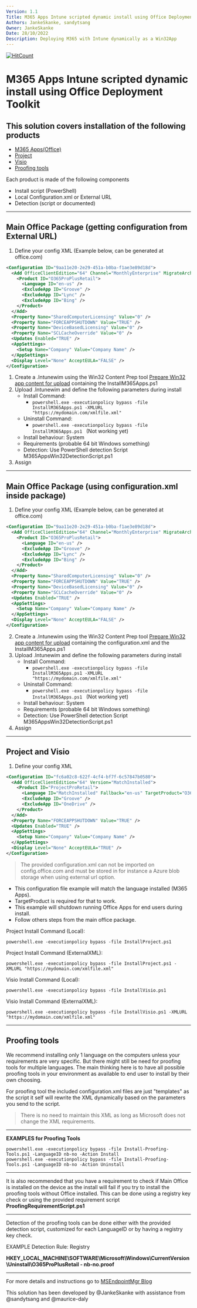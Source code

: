 ```yaml
---
Version: 1.1 
Title: M365 Apps Intune scripted dynamic install using Office Deployment Toolkit
Authors: JankeSkanke, sandytsang
Owner: JankeSkanke
Date: 28/10/2022
Description: Deploying M365 with Intune dynamically as a Win32App
---
```

  [![HitCount](https://hits.dwyl.com/msendpointmgr/m365apps.svg?style=flat)](http://hits.dwyl.com/msendpointmgr/m365apps)

# M365 Apps Intune scripted dynamic install using Office Deployment Toolkit 
## This solution covers installation of the following products 
* [M365 Apps(Office)](#Main-Office-Package)
* [Project](#Project-and-Visio)
* [Visio](#Project-and-Visio)
* [Proofing tools](#Proofing-tools)

Each product is made of the following components 
* Install script (PowerShell)
* Local Configuration.xml or External URL 
* Detection (script or documented)

***    
## Main Office Package (getting configuration from External URL)

1. Define your config XML (Example below, can be generated at office.com)
```xml
<Configuration ID="9aa11e20-2e29-451a-b0ba-f1ae3e89d18d">
  <Add OfficeClientEdition="64" Channel="MonthlyEnterprise" MigrateArch="TRUE">
    <Product ID="O365ProPlusRetail">
      <Language ID="en-us" />
      <ExcludeApp ID="Groove" />
      <ExcludeApp ID="Lync" />
      <ExcludeApp ID="Bing" />
    </Product>
  </Add>
  <Property Name="SharedComputerLicensing" Value="0" />
  <Property Name="FORCEAPPSHUTDOWN" Value="TRUE" />
  <Property Name="DeviceBasedLicensing" Value="0" />
  <Property Name="SCLCacheOverride" Value="0" />
  <Updates Enabled="TRUE" />
  <AppSettings>
    <Setup Name="Company" Value="Company Name" />
  </AppSettings>
  <Display Level="None" AcceptEULA="FALSE" />
</Configuration>
```
1. Create a .Intunewim using the Win32 Content Prep tool [Prepare Win32 app content for upload](https://learn.microsoft.com/en-us/mem/intune/apps/apps-win32-prepare?WT.mc_id=EM-MVP-5002085) containing the InstallM365Apps.ps1 
2. Upload .Intunewim and define the following parameters during install 
    * Install Command: 
      * ```powershell.exe -executionpolicy bypass -file InstallM365Apps.ps1 -XMLURL "https://mydomain.com/xmlfile.xml"```
    * Uninstall Command: 
      * ```powershell.exe -executionpolicy bypass -file InstallM365Apps.ps1 ``` (Not working yet)
    * Install behaviour: System 
    * Requirements (probable 64 bit Windows something)
    * Detection: Use PowerShell detection Script M365AppsWin32DetectionScript.ps1 
  3. Assign 

***
## Main Office Package (using configuration.xml inside package)

1. Define your config XML (Example below, can be generated at office.com)
```xml
<Configuration ID="9aa11e20-2e29-451a-b0ba-f1ae3e89d18d">
  <Add OfficeClientEdition="64" Channel="MonthlyEnterprise" MigrateArch="TRUE">
    <Product ID="O365ProPlusRetail">
      <Language ID="en-us" />
      <ExcludeApp ID="Groove" />
      <ExcludeApp ID="Lync" />
      <ExcludeApp ID="Bing" />
    </Product>
  </Add>
  <Property Name="SharedComputerLicensing" Value="0" />
  <Property Name="FORCEAPPSHUTDOWN" Value="TRUE" />
  <Property Name="DeviceBasedLicensing" Value="0" />
  <Property Name="SCLCacheOverride" Value="0" />
  <Updates Enabled="TRUE" />
  <AppSettings>
    <Setup Name="Company" Value="Company Name" />
  </AppSettings>
  <Display Level="None" AcceptEULA="FALSE" />
</Configuration>
```
2. Create a .Intunewim using the Win32 Content Prep tool [Prepare Win32 app content for upload](https://learn.microsoft.com/en-us/mem/intune/apps/apps-win32-prepare?WT.mc_id=EM-MVP-5002085) containing the configuration.xml and the InstallM365Apps.ps1 
2. Upload .Intunewim and define the following parameters during install 
    * Install Command: 
      * ```powershell.exe -executionpolicy bypass -file InstallM365Apps.ps1 -XMLURL "https://mydomain.com/xmlfile.xml"```
    * Uninstall Command: 
      * ```powershell.exe -executionpolicy bypass -file InstallM365Apps.ps1 ``` (Not working yet)
    * Install behaviour: System 
    * Requirements (probable 64 bit Windows something)
    * Detection: Use PowerShell detection Script M365AppsWin32DetectionScript.ps1 
  3. Assign 

***
## Project and Visio

1. Define your config XML 
```xml
<Configuration ID="fc6a02c8-622f-4cf4-bf7f-6c57847b0580">
  <Add OfficeClientEdition="64" Version="MatchInstalled">
    <Product ID="ProjectProRetail">
      <Language ID="MatchInstalled" Fallback="en-us" TargetProduct="O365ProPlusRetail"/>
      <ExcludeApp ID="Groove" />
      <ExcludeApp ID="OneDrive" />
    </Product>
  </Add>
  <Property Name="FORCEAPPSHUTDOWN" Value="TRUE" />
  <Updates Enabled="TRUE" />
  <AppSettings>
    <Setup Name="Company" Value="Company Name" />
  </AppSettings>
  <Display Level="None" AcceptEULA="TRUE" />
</Configuration>
```
> The provided configuration.xml can not be imported on config.office.com and must be stored in for instance a Azure blob storage when using external url option. 

* This configuration file example will match the language installed (M365 Apps). 
* TargetProduct is required for that to work. 
* This example will shutdown running Office Apps for end users during install. 
* Follow others steps from the main office package. 

Project Install Command (Local):
```  
powershell.exe -executionpolicy bypass -file InstallProject.ps1 
```
Project Install Command (ExternalXML):
```
powershell.exe -executionpolicy bypass -file InstallProject.ps1 -XMLURL "https://mydomain.com/xmlfile.xml"
```

Visio Install Command (Local):

```  
powershell.exe -executionpolicy bypass -file InstallVisio.ps1 
```
Visio Install Command (ExternalXML):
```
powershell.exe -executionpolicy bypass -file InstallVisio.ps1 -XMLURL "https://mydomain.com/xmlfile.xml"
```
***
## Proofing tools

We recommend installing only 1 language on the computers unless your requirements are very specific. But there might still be need for proofing tools for multiple languages. The main thinking here is to have all possible proofing tools in your environment as available to end user to install by their own choosing. 

For proofing tool the included configuration.xml files are just "templates" as the script it self will rewrite the XML dynamically based on the parameters you send to the script. 

>There is no need to maintain this XML as long as Microsoft does not change the XML requirements. 

***
**EXAMPLES for Proofing Tools**
```
powershell.exe -executionpolicy bypass -file Install-Proofing-Tools.ps1 -LanguageID nb-no -Action Install
powershell.exe -executionpolicy bypass -file Install-Proofing-Tools.ps1 -LanguageID nb-no -Action Uninstall
```
***
It is also recommended that you have a requirement to check if Main Office is installed on the device as the install will fail if you try to install the proofing tools without Office installed. 
This can be done using a registry key check or using the provided requirement script 
**ProofingRequirementScript.ps1**
***
Detection of the proofing tools can be done either with the provided detection script, customized for each LanguageID or by having a registry key check. 

EXAMPLE Detection Rule: 
Registry

**HKEY_LOCAL_MACHINE\SOFTWARE\Microsoft\Windows\CurrentVersion\Uninstall\O365ProPlusRetail - nb-no.proof**


***
For more details and instructions go to [MSEndpointMgr Blog](https://msendpointmgr.com/2022/10/23/installing-m365-apps-as-win32-app-in-intune/)

This solution has been developed by @JankeSkanke with assistance from @sandytsang and @maurice-daly

